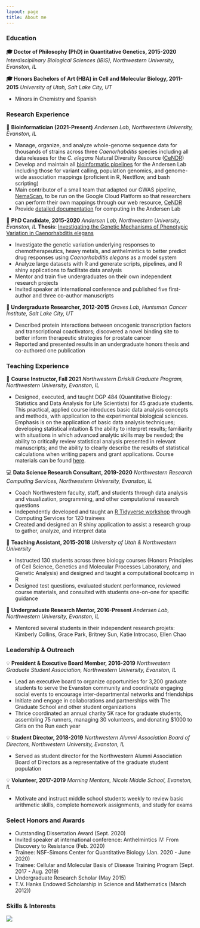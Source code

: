 ```yaml
---
layout: page
title: About me
---
```


### Education

**🎓 Doctor of Philosophy (PhD) in Quantitative Genetics, 2015-2020**
*Interdisciplinary Biological Sciences (IBiS),  Northwestern University, Evanston, IL*

**🎓 Honors Bachelors of Art (HBA) in Cell and Molecular Biology, 2011-2015**
*University of Utah, Salt Lake City, UT*
* Minors in Chemistry and Spanish

### Research Experience

🔬 **Bioinformatician (2021-Present)**
*Andersen Lab, Northwestern University, Evanston, IL*
* Manage, organize, and analyze whole-genome sequence data for thousands of strains across three *Caenorhabditis* species including all data releases for the *C. elegans* Natural Diversity Resource ([CeNDR](elegansvariation.org))
* Develop and maintain all [bioinformatic pipelines](pipelinesp.md) for the Andersen Lab including those for variant calling, population genomics, and genome-wide association mappings (proficient in R, Nextflow, and bash scripting)
* Main contributor of a small team that adapted our GWAS pipeline, [NemaScan](github.com/andersenlab/nemascan), to be run on the Google Cloud Platform so that researchers can perform their own mappings through our web resource, [CeNDR](https://elegansvariation.org/mapping/perform-mapping/)
* Provide [detailed documentation](http://andersenlab.org/dry-guide/2022-03-09/) for computing in the Andersen Lab

🔬 **PhD Candidate, 2015-2020**
*Andersen Lab, Northwestern University, Evanston, IL*
**Thesis**: [Investigating the Genetic Mechanisms of Phenotypic Variation in Caenorhabditis elegans](https://www.proquest.com/docview/2469071537?pq-origsite=gscholar&fromopenview=true)
* Investigate the genetic variation underlying responses to chemotherapeutics, heavy metals, and anthelmintics to better predict drug responses using *Caenorhabditis elegans* as a model system
* Analyze large datasets with R and generate scripts, pipelines, and R shiny applications to facilitate data analysis
* Mentor and train five undergraduates on their own independent research projects
* Invited speaker at international conference and published five first-author and three co-author manuscripts

**🔬 Undergraduate Researcher, 2012-2015**
*Graves Lab, Huntsman Cancer Institute, Salt Lake City, UT*
* Described protein interactions between oncogenic transcription factors and transcriptional coactivators; discovered a novel binding site to better inform therapeutic strategies for prostate cancer
* Reported and presented results in an undergraduate honors thesis and co-authored one publication

### Teaching Experience

📒 **Course Instructor, Fall 2021**
*Northwestern Driskill Graduate Program, Northwestern University, Evanston, IL*
* Designed, executed, and taught DGP 484 (Quantitative Biology: Statistics and Data Analysis for Life Scientists) for 45 graduate students. This practical, applied course introduces basic data analysis concepts and methods, with application to the experimental biological sciences. Emphasis is on the application of basic data analysis techniques; developing statistical intuition & the ability to interpret results; familiarity with situations in which advanced analytic skills may be needed; the ability to critically review statistical analysis presented in relevant manuscripts; and the ability to clearly describe the results of statistical calculations when writing papers and grant applications. Course materials can be found [here](https://github.com/katiesevans/IGP_biostatistics).

💻 **Data Science Research Consultant, 2019-2020**
*Northwestern Research Computing Services, Northwestern University, Evanston, IL*
* Coach Northwestern faculty, staff, and students through data analysis and visualization, programming, and other computational research questions
* Independently developed and taught an [R Tidyverse workshop](https://github.com/katiesevans/nuit_tidyverse) through Computing Services for 120 trainees
* Created and designed an R shiny application to assist a research group to gather, analyze, and interpret data

📒 **Teaching Assistant, 2015-2018**
*University of Utah & Northwestern University*
* Instructed 130 students across three biology courses (Honors Principles of Cell Science, Genetics and Molecular Processes Laboratory, and Genetic Analysis) and designed and taught a computational bootcamp in R
* Designed test questions, evaluated student performance, reviewed course materials, and consulted with students one-on-one for specific guidance

🔬 **Undergraduate Research Mentor, 2016-Present**
*Andersen Lab, Northwestern University, Evanston, IL*
* Mentored several students in their independent research projets: Kimberly Collins, Grace Park, Britney Sun, Katie Introcaso, Ellen Chao

### Leadership & Outreach

💡 **President & Executive Board Member, 2016-2019**
*Northwestern Graduate Student Association, Northwestern University, Evanston, IL*
* Lead an executive board to organize opportunities for 3,200 graduate students to serve the Evanston community and coordinate engaging social events to encourage inter-departmental networks and friendships
* Initiate and engage in collaborations and partnerships with The Graduate School and other student organizations
* Thrice coordinated an annual charity 5K race for graduate students, assembling 75 runners, managing 30 volunteers, and donating $1000 to Girls on the Run each year

💡 **Student Director, 2018-2019**
*Northwestern Alumni Association Board of Directors, Northwestern University, Evanston, IL*
* Served as student director for the Northwestern Alumni Association Board of Directors as a representative of the graduate student population

💡 **Volunteer, 2017-2019**
*Morning Mentors, Nicols Middle School, Evanston, IL*
* Motivate and instruct middle school students weekly to review basic arithmetic skills, complete homework assignments, and study for exams

### Select Honors and Awards
* Outstanding Dissertation Award (Sept. 2020)
* Invited speaker at international conference: Anthelmintics IV: From Discovery to Resistance (Feb. 2020)
* Trainee: NSF-Simons Center for Quantitative Biology (Jan. 2020 - June 2020)
* Trainee: Cellular and Molecular Basis of Disease Training Program (Sept. 2017 - Aug. 2019)
* Undergraduate Research Scholar (May 2015)
* T.V. Hanks Endowed Scholarship in Science and Mathematics (March 2012))

### Skills & Interests

![](/assets/img/interests.png)